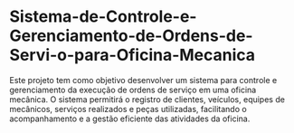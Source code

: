 # Sistema-de-Controle-e-Gerenciamento-de-Ordens-de-Servi-o-para-Oficina-Mecanica
Este projeto tem como objetivo desenvolver um sistema para controle e gerenciamento da execução de ordens de serviço em uma oficina mecânica. O sistema permitirá o registro de clientes, veículos, equipes de mecânicos, serviços realizados e peças utilizadas, facilitando o acompanhamento e a gestão eficiente das atividades da oficina.
